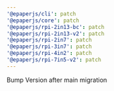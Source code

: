 ```yaml
---
'@epaperjs/cli': patch
'@epaperjs/core': patch
'@epaperjs/rpi-2in13-bc': patch
'@epaperjs/rpi-2in13-v2': patch
'@epaperjs/rpi-2in7': patch
'@epaperjs/rpi-3in7': patch
'@epaperjs/rpi-4in2': patch
'@epaperjs/rpi-7in5-v2': patch
---
```


Bump Version after main migration
